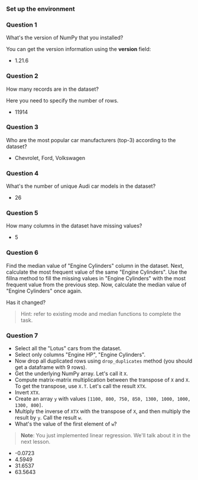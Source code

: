 ### Set up the environment

### Question 1

What's the version of NumPy that you installed?

You can get the version information using the __version__ field:

* 1.21.6

### Question 2

How many records are in the dataset?

Here you need to specify the number of rows.

* 11914

### Question 3

Who are the most popular car manufacturers (top-3) according to the dataset?

* Chevrolet, Ford, Volkswagen

### Question 4

What's the number of unique Audi car models in the dataset?

* 26

### Question 5

How many columns in the dataset have missing values?

* 5

### Question 6

Find the median value of "Engine Cylinders" column in the dataset.
Next, calculate the most frequent value of the same "Engine Cylinders".
Use the fillna method to fill the missing values in "Engine Cylinders" with the most frequent value from the previous step.
Now, calculate the median value of "Engine Cylinders" once again.

Has it changed?

> Hint: refer to existing mode and median functions to complete the task.


### Question 7

* Select all the "Lotus" cars from the dataset.
* Select only columns "Engine HP", "Engine Cylinders".
* Now drop all duplicated rows using `drop_duplicates` method (you should get a dataframe with 9 rows).
* Get the underlying NumPy array. Let's call it `X`.
* Compute matrix-matrix multiplication between the transpose of `X` and `X`. To get the transpose, use `X.T`. Let's call the result `XTX`.
* Invert `XTX`.
* Create an array `y` with values `[1100, 800, 750, 850, 1300, 1000, 1000, 1300, 800]`.
* Multiply the inverse of `XTX` with the transpose of `X`, and then multiply the result by `y`. Call the result `w`.
* What's the value of the first element of `w`?

> **Note**: You just implemented linear regression. We'll talk about it in the next lesson.

- -0.0723
- 4.5949
- 31.6537
- 63.5643